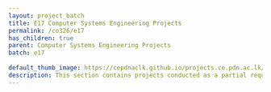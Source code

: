 ```yaml
---
layout: project_batch
title: E17 Computer Systems Engineering Projects
permalink: /co326/e17
has_children: true
parent: Computer Systems Engineering Projects
batch: e17
    
default_thumb_image: https://cepdnaclk.github.io/projects.ce.pdn.ac.lk/data/categories/co326/thumbnail.jpg
description: This section contains projects conducted as a partial requirement to complete the course CO326. The timeline for the project is semester 6 (second semester of the third year) of the undergraduate. The main objective of this is to give students a hand on experience of Industrial Communication Networks.
---
```

